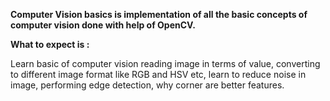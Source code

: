 **Computer Vision basics is implementation of all the basic concepts of computer vision done with help of OpenCV.** 

**What to expect is :**

Learn basic of computer vision reading image in terms of value, converting to different image format like RGB and HSV etc,
learn to reduce noise in image, performing edge detection, why corner are better features.
